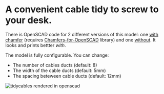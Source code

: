 # A convenient cable tidy to screw to your desk.

There is OpenSCAD code for 2 different versions of this model: one [with chamfer](../main/tidycables-with-chamfer.scad) (requires [Chamfers-for-OpenSCAD](https://github.com/SebiTimeWaster/Chamfers-for-OpenSCAD) library) and one [without](../main/tidycables-no-chamfer.scad).
It looks and prints bettter *with*.

The model is fully configurable. You can change:
* The number of cables ducts (default: 8)
* The width of the cable ducts (default: 5mm)
* The spacing beteween cable ducts (default: 12mm)

![tidycables rendered in openscad](../main/tidycables.png)
